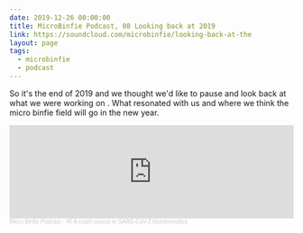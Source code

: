 ```yaml
---
date: 2019-12-26 00:00:00
title: MicroBinfie Podcast, 08 Looking back at 2019
link: https://soundcloud.com/microbinfie/looking-back-at-the
layout: page
tags:
  - microbinfie
  - podcast
---
```

So it's the end of 2019 and we thought we'd like to pause and look
back at what we were working on . What resonated  with us and where we
think the micro binfie field will go in the new year.

<iframe width="100%" height="166" scrolling="no" frameborder="no" allow="autoplay" src="https://w.soundcloud.com/player/?url=https%3A//api.soundcloud.com/tracks/732647680&color=%23ff5500&auto_play=false&hide_related=false&show_comments=true&show_user=true&show_reposts=false&show_teaser=false"></iframe><div style="font-size: 10px; color: #cccccc;line-break: anywhere;word-break: normal;overflow: hidden;white-space: nowrap;text-overflow: ellipsis; font-family: Interstate,Lucida Grande,Lucida Sans Unicode,Lucida Sans,Garuda,Verdana,Tahoma,sans-serif;font-weight: 100;"><a href="https://soundcloud.com/microbinfie" title="Micro Binfie Podcast" target="_blank" style="color: #cccccc; text-decoration: none;">Micro Binfie Podcast</a> · <a href="https://soundcloud.com/microbinfie/40-a-crash-course-in-sars-cov-2-bioinformatics" title="08 Looking back at 2019" target="_blank" style="color: #cccccc; text-decoration: none;">40 A crash course in SARS-CoV-2 bioinformatics</a></div>
